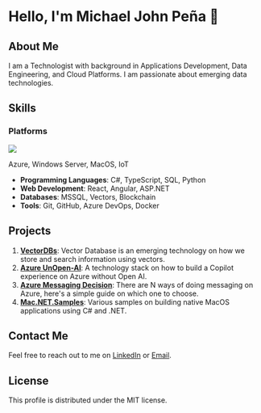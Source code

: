 # Hello, I'm Michael John Peña 👋

## About Me
I am a Technologist with background in Applications Development, Data Engineering, and Cloud Platforms. I am passionate about emerging data technologies.

## Skills

### Platforms 
<img src="https://cdn.jsdelivr.net/gh/devicons/devicon/icons/azure/azure-original.svg" />
          

Azure, Windows Server, MacOS, IoT
- **Programming Languages**: C#, TypeScript, SQL, Python
- **Web Development**: React, Angular, ASP.NET
- **Databases**: MSSQL, Vectors, Blockchain
- **Tools**: Git, GitHub, Azure DevOps, Docker

## Projects

1. [**VectorDBs**](https://github.com/mjtpena/vector-dbs): Vector Database is an emerging technology on how we store and search information using vectors.
2. [**Azure UnOpen-AI**](https://github.com/mjtpena/azure-unopenai): A technology stack on how to build a Copilot experience on Azure without Open AI.
3. [**Azure Messaging Decision**](https://github.com/mjtpena/azure-messaging-decision): There are N ways of doing messaging on Azure, here's a simple guide on which one to choose.
4. [**Mac.NET.Samples**](https://github.com/mjtpena/Mac.NET.Samples): Various samples on building native MacOS applications using C# and .NET.

## Contact Me
Feel free to reach out to me on [LinkedIn](https://www.linkedin.com/in/michaeljohnpena/) or [Email](mailto:michael@datachain.consulting).

## License
This profile is distributed under the MIT license.
